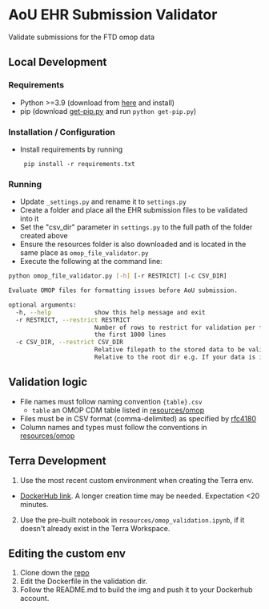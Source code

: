 # AoU EHR Submission Validator

Validate submissions for the FTD omop data 

## Local Development 

### Requirements 

 * Python >=3.9 (download from [here](https://www.python.org/downloads/) and install)
 * pip (download [get-pip.py](https://bootstrap.pypa.io/get-pip.py) and run `python get-pip.py`)

### Installation / Configuration

 * Install requirements by running
 
        pip install -r requirements.txt
 
### Running
 * Update `_settings.py` and rename it to `settings.py`
 * Create a folder and place all the EHR submission files to be validated into it
 * Set the "csv_dir" parameter in `settings.py` to the full path of the folder created above
 * Ensure the resources folder is also downloaded and is located in the same place as `omop_file_validator.py`
 * Execute the following at the command line:

```bash
python omop_file_validator.py [-h] [-r RESTRICT] [-c CSV_DIR]

Evaluate OMOP files for formatting issues before AoU submission.

optional arguments:
  -h, --help            show this help message and exit
  -r RESTRICT, --restrict RESTRICT
                        Number of rows to restrict for validation per file. e.g. --restrict 1000 for only validating
                        the first 1000 lines
  -c CSV_DIR, --restrict CSV_DIR
                        Relative filepath to the stored data to be validated e.g. --csv_dir uploads/omop_test
                        Relative to the root dir e.g. If your data is in this dir `ftd-omop-validator/src/ftd_omop_validator/data/input`. -c would be `src/ftd_omop_validator/data/input'.
```
## Validation logic
 * File names must follow naming convention `{table}.csv`
     * `table` an OMOP CDM table listed in [resources/omop](resources/omop)
 * Files must be in CSV format (comma-delimited) as specified by [rfc4180](https://tools.ietf.org/html/rfc4180)
 * Column names and types must follow the conventions in [resources/omop](resources/omop)


## Terra Development
 1. Use the most recent custom environment when creating the Terra env.
  -  [DockerHub link](https://hub.docker.com/repository/docker/gutman16/ftd_terra_python/tags). A longer creation time may be needed. Expectation <20 minutes.
 2. Use the pre-built notebook in `resources/omop_validation.ipynb`, if it doesn't already exist in the Terra Workspace.


 ## Editing the custom env
 1. Clone down the [repo](https://github.com/carrollaboratory/terra_custom_envs?tab=readme-ov-file)
 2. Edit the Dockerfile in the validation dir.
 2. Follow the README.md to build the img and push it to your Dockerhub account.
 